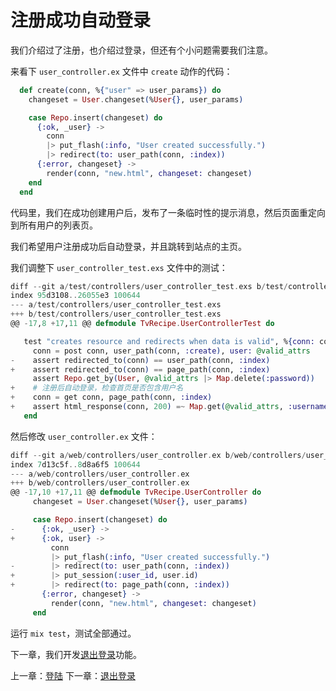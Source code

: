 # 注册成功自动登录

我们介绍过了注册，也介绍过登录，但还有个小问题需要我们注意。

来看下 `user_controller.ex` 文件中 `create` 动作的代码：

```elixir
  def create(conn, %{"user" => user_params}) do
    changeset = User.changeset(%User{}, user_params)

    case Repo.insert(changeset) do
      {:ok, _user} ->
        conn
        |> put_flash(:info, "User created successfully.")
        |> redirect(to: user_path(conn, :index))
      {:error, changeset} ->
        render(conn, "new.html", changeset: changeset)
    end
  end
```
代码里，我们在成功创建用户后，发布了一条临时性的提示消息，然后页面重定向到所有用户的列表页。

我们希望用户注册成功后自动登录，并且跳转到站点的主页。

我们调整下 `user_controller_test.exs` 文件中的测试：

```elixir
diff --git a/test/controllers/user_controller_test.exs b/test/controllers/user_controller_test.exs
index 95d3108..26055e3 100644
--- a/test/controllers/user_controller_test.exs
+++ b/test/controllers/user_controller_test.exs
@@ -17,8 +17,11 @@ defmodule TvRecipe.UserControllerTest do

   test "creates resource and redirects when data is valid", %{conn: conn} do
     conn = post conn, user_path(conn, :create), user: @valid_attrs
-    assert redirected_to(conn) == user_path(conn, :index)
+    assert redirected_to(conn) == page_path(conn, :index)
     assert Repo.get_by(User, @valid_attrs |> Map.delete(:password))
+    # 注册后自动登录，检查首页是否包含用户名
+    conn = get conn, page_path(conn, :index)
+    assert html_response(conn, 200) =~ Map.get(@valid_attrs, :username)
   end
```
然后修改 `user_controller.ex` 文件：

```elixir
diff --git a/web/controllers/user_controller.ex b/web/controllers/user_controller.ex
index 7d13c5f..8d8a6f5 100644
--- a/web/controllers/user_controller.ex
+++ b/web/controllers/user_controller.ex
@@ -17,10 +17,11 @@ defmodule TvRecipe.UserController do
     changeset = User.changeset(%User{}, user_params)

     case Repo.insert(changeset) do
-      {:ok, _user} ->
+      {:ok, user} ->
         conn
         |> put_flash(:info, "User created successfully.")
-        |> redirect(to: user_path(conn, :index))
+        |> put_session(:user_id, user.id)
+        |> redirect(to: page_path(conn, :index))
       {:error, changeset} ->
         render(conn, "new.html", changeset: changeset)
     end
```
运行 `mix test`，测试全部通过。

下一章，我们开发[退出登录](/05-session/03-logout.md)功能。


上一章：[登陆](/05-session/01-login.md)
下一章：[退出登录](/05-session/03-logout.md)

